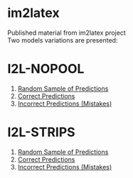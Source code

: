 # im2latex
Published material from im2latex project  
Two models variations are presented:  
# I2L-NOPOOL
  1. [Random Sample of Predictions](http://www.singhonline.info/i2l/I2L-NOPOOL/rand_sample_100.html )
  2. [Correct Predictions](http://www.singhonline.info/i2l/I2L-NOPOOL/matched_strs_100.html)
  3. [Incorrect Predictions (Mistakes)](http://www.singhonline.info/i2l/I2L-NOPOOL/unmatched_rand_sample.html)
  
# I2L-STRIPS
  1. [Random Sample of Predictions](http://www.singhonline.info/i2l/I2L-STRIPS/rand_sample_100.html)
  2. [Correct Predictions](http://www.singhonline.info/i2l/I2L-STRIPS/matched_strs_100.html)
  3. [Incorrect Predictions (Mistakes)](http://www.singhonline.info/i2l/I2L-STRIPS/unmatched_rand_sample.html)
